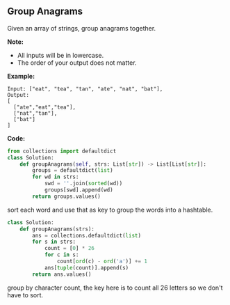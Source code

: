 ## Group Anagrams
Given an array of strings, group anagrams together.

**Note:**
	
* All inputs will be in lowercase.
* The order of your output does not matter.

**Example:**

```
Input: ["eat", "tea", "tan", "ate", "nat", "bat"],
Output:
[
  ["ate","eat","tea"],
  ["nat","tan"],
  ["bat"]
]
```
**Code:**

```python
from collections import defaultdict
class Solution:
    def groupAnagrams(self, strs: List[str]) -> List[List[str]]:
        groups = defaultdict(list)
        for wd in strs:
            swd = ''.join(sorted(wd))
            groups[swd].append(wd)
        return groups.values()
```
sort each word and use that as key to group the words into a hashtable. 

```python
class Solution:
    def groupAnagrams(strs):
        ans = collections.defaultdict(list)
        for s in strs:
            count = [0] * 26
            for c in s:
                count[ord(c) - ord('a')] += 1
            ans[tuple(count)].append(s)
        return ans.values()
```
group by character count, the key here is to count all 26 letters so we don't have to sort.

